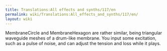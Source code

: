 ```yaml
---
title: Translations:All effects and synths/117/en
permalink: wiki/Translations:All_effects_and_synths/117/en/
layout: wiki
---
```


MembraneCircle and MembraneHexagon are rather similar, being triangular
waveguide meshes of a drum-like membrane. You input some excitation,
such as a pulse of noise, and can adjust the tension and loss while it
plays.
